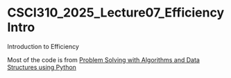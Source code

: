 # CSCI310_2025_Lecture07_EfficiencyIntro
Introduction to Efficiency

Most of the code is from [Problem Solving with Algorithms and Data Structures using Python](https://runestone.academy/ns/books/published/pythonds/AlgorithmAnalysis/WhatIsAlgorithmAnalysis.html)

